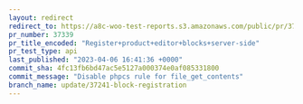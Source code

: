 ```yaml
---
layout: redirect
redirect_to: https://a8c-woo-test-reports.s3.amazonaws.com/public/pr/37339/api/index.html
pr_number: 37339
pr_title_encoded: "Register+product+editor+blocks+server-side"
pr_test_type: api
last_published: "2023-04-06 16:41:36 +0000"
commit_sha: 4fc13fb6bd47ac5e5127a000374e0af085331800
commit_message: "Disable phpcs rule for file_get_contents"
branch_name: update/37241-block-registration
---
```

